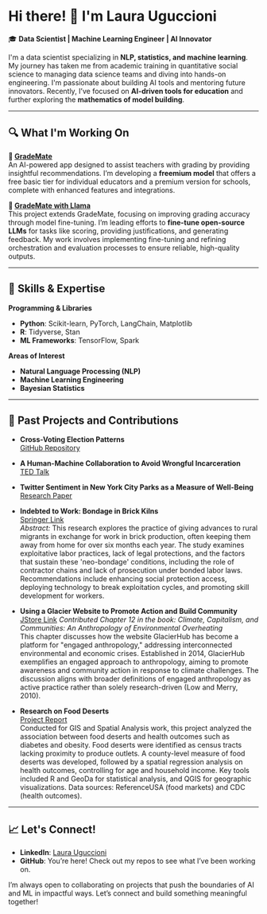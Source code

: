 
<!--
**laurauguc/laurauguc** is a ✨ _special_ ✨ repository because its `README.md` (this file) appears on your GitHub profile.

Here are some ideas to get you started:

- 🔭 I’m currently working on ...
- 🌱 I’m currently learning ...
- 👯 I’m looking to collaborate on ...
- 🤔 I’m looking for help with ...
- 💬 Ask me about ...
- 📫 How to reach me: ...
- 😄 Pronouns: ...
- ⚡ Fun fact: ...
-->

# Hi there! 👋 I'm Laura Uguccioni

🎓 **Data Scientist | Machine Learning Engineer | AI Innovator**

I'm a data scientist specializing in **NLP, statistics, and machine learning**. My journey has taken me from academic training in quantitative social science to managing data science teams and diving into hands-on engineering. I'm passionate about building AI tools and mentoring future innovators. Recently, I’ve focused on **AI-driven tools for education** and further exploring the **mathematics of model building**.

---

## 🔍 What I'm Working On

**🌟 [GradeMate](https://github.com/laurauguc/grading_assistant)**  
An AI-powered app designed to assist teachers with grading by providing insightful recommendations. I’m developing a **freemium model** that offers a free basic tier for individual educators and a premium version for schools, complete with enhanced features and integrations.

**🤖 [GradeMate with Llama](https://github.com/laurauguc/llama_grading)**  
This project extends GradeMate, focusing on improving grading accuracy through model fine-tuning. I’m leading efforts to **fine-tune open-source LLMs** for tasks like scoring, providing justifications, and generating feedback. My work involves implementing fine-tuning and refining orchestration and evaluation processes to ensure reliable, high-quality outputs.

---

## 🧠 Skills & Expertise

**Programming & Libraries**  
- **Python**: Scikit-learn, PyTorch, LangChain, Matplotlib
- **R**: Tidyverse, Stan
- **ML Frameworks**: TensorFlow, Spark

**Areas of Interest**  
- **Natural Language Processing (NLP)**
- **Machine Learning Engineering**
- **Bayesian Statistics**

---

## 🌱 Past Projects and Contributions

- **Cross-Voting Election Patterns**  
  [GitHub Repository](https://github.com/laurauguc/cross-voting)

- **A Human-Machine Collaboration to Avoid Wrongful Incarceration**  
  [TED Talk](https://www.ted.com/talks/laura_uguccioni_a_human_machine_collaboration_to_avoid_wrongful_incarceration?subtitle=en&geo=es)

- **Twitter Sentiment in New York City Parks as a Measure of Well-Being**  
  [Research Paper](https://www.sciencedirect.com/science/article/pii/S0169204618305863)

- **Indebted to Work: Bondage in Brick Kilns**  
  [Springer Link](https://link.springer.com/chapter/10.1057/978-1-349-95957-0_19)  
  *Abstract:* This research explores the practice of giving advances to rural migrants in exchange for work in brick production, often keeping them away from home for over six months each year. The study examines exploitative labor practices, lack of legal protections, and the factors that sustain these 'neo-bondage' conditions, including the role of contractor chains and lack of prosecution under bonded labor laws. Recommendations include enhancing social protection access, deploying technology to break exploitation cycles, and promoting skill development for workers.

- **Using a Glacier Website to Promote Action and Build Community**  
  [JStore Link](https://www.jstor.org/stable/j.ctvjnrw0q)
  *Contributed Chapter 12 in the book:* *Climate, Capitalism, and Communities: An Anthropology of Environmental Overheating*  
  This chapter discusses how the website GlacierHub has become a platform for "engaged anthropology," addressing interconnected environmental and economic crises. Established in 2014, GlacierHub exemplifies an engaged approach to anthropology, aiming to promote awareness and community action in response to climate challenges. The discussion aligns with broader definitions of engaged anthropology as active practice rather than solely research-driven (Low and Merry, 2010).

- **Research on Food Deserts**  
  [Project Report](https://github.com/laurauguc/Food-Deserts-in-Mississippi/blob/master/Food%20Deserts%20-%20Final%20Project.pdf)  
  Conducted for GIS and Spatial Analysis work, this project analyzed the association between food deserts and health outcomes such as diabetes and obesity. Food deserts were identified as census tracts lacking proximity to produce outlets. A county-level measure of food deserts was developed, followed by a spatial regression analysis on health outcomes, controlling for age and household income. Key tools included R and GeoDa for statistical analysis, and QGIS for geographic visualizations. Data sources: ReferenceUSA (food markets) and CDC (health outcomes).

---

## 📈 Let's Connect!

- **LinkedIn**: [Laura Uguccioni](https://www.linkedin.com/in/laurauguccioni/)
- **GitHub**: You’re here! Check out my repos to see what I’ve been working on.

I’m always open to collaborating on projects that push the boundaries of AI and ML in impactful ways. Let’s connect and build something meaningful together!
